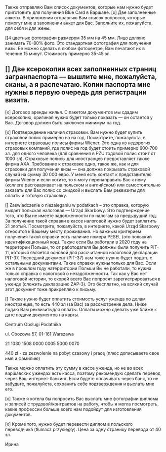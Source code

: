 Также отправляю Вам список документов, которые нам нужно будет приготовить для получения Blue Card в Варшаве.
[x] Две заполненные анкеты. В приложении отправляю Вам список вопросов, которые помогут мне в заполнении анкет для Вас. Заполните их, пожалуйста, для себя и для жены.
 
[]4 цветные фотографии размером 35 мм на 45 мм. Лицо должно занимать 70-80% фото. Это стандартная фотография для получения визы. Ее можно сделать в любом фотоцентре, Вам печатают их в течение 15 минут. Стоимость примерно 35-45 зл.
 
[] Две ксерокопии всех заполненных страниц загранпаспорта — вышлите мне, пожалуйста, сканы, а я распечатаю. Копии паспорта мне нужны в первую очередь для регистрации визита.
-  
[x] Договор аренды жилья. С пакетом документов мы сдадим ксерокопию, оригинал нужно будет только показать — он остается у Вас. Договор должен быть заключен минимум на год.

[x] Подтверждение наличия страховки. Вам нужно будет купить страховой полис примерно на на год. Посмотрите, пожалуйста, в интернете страховые полисы фирмы Wiener. Это одна из недорогих страховых компаний, где полис на год будет стоить примерно 600-700 зл. для одного человека (для сравнения в PZU годовой полис стоит от 1000 зл). Страховые полисы для иностранцев предоставляет также фирма AXA. Требование к страховке одно, такое же, как и для страховки для получения визы — она должна покрывать страховой случай на сумму 30 000 евро. У меня есть контакт к представителю фирмы Wiener и если хотите, то я могу перенаправить Вас к нему (коллега расговаривает на польском и английском) или самостоятельно заказать для Вас полис со скидкой и выслать Вам реквизиты для оплаты и готовую страховку.

[] Zaświadczenie o niezaleganiu w podatkach – это справка, которую выдает польская налоговая — Urząd Skarbowy. Это подтверждение того, что Вы не имеете задолженности по налогам за предыдущий год. За получение такой справки в кассе налоговой нужно будет заплатить 21 злотый. Посмотрите, пожалуйста, в интернете, какой Urząd Skarbowy относится к Вашему месту проживания. Но важным критерием получения такой справки есть наличие номера PESEL (это польский идентификационный код). Также если Вы работали в 2020 году на территории Польши, то от работодателя Вы должны были получить PIT-11, который является основой для рассчитанной налоговой декларации PIT-37. Последний документ (PIT-37) нам тоже нужно будет подать с остальными документами. Такие справки нужны только для Вас. Эсли же в прошлом году натерритории Польши Вы не работали, то нужна только справка с налоговой о незадолженности.
Так как у Вас нет налоговой истории, то скорей всего Вас попросят зарегистрироваться в уженде (сложить декларацию ZAP-3). Это бесплатно, на всякий случай этот документ тоже прикрепляю к письму.

[] Также нужно будет оплатить стоимость услуг уженда по делам иностранцев, то есть 440 зл (за Вас) за рассмотрение дела. 
Ниже подаю Вам реквизитыдля оплаты. Оплаты можно сделать уже ближе к дате подачи документов на карты.

Centrum Obsługi Podatnika

ul. Obozowa 57, 01-161 Warszawa

21 1030 1508 0000 0005 5000 0070

440 zł - za zezwolenie na pobyt czasowy i pracę (плюс дописываете свое имя и фамилию)

Также можно оплатить эту сумму в кассе уженда, но не во всех варшавских ужендах есть касса, поэтому рекомендую сделать перевод через Ваш интернет-банкинг. Если будете оплачивать через банк, то не забудьте, пожалуйста, сохранить себе подтверждения и выслать мне его.

[x] Также я хотела бы попросить Вас выслать мне фотографии диплома и записей с трудовой/контрактов на работу, чтобы я могла посмотреть, какие профессии больше всего нам подойдут для изготовления документов.

[x] Кроме того, нужно будет перевести диплом в польского переводчика (tłumacz przysięgły). Цена за одну страницу перевода от 40 зл.

Ирина
